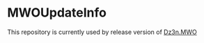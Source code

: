 # MWOUpdateInfo
This repository is currently used by release version of [Dz3n.MWO](https://github.com/feel-the-dz3n/dz3n.mwo)
